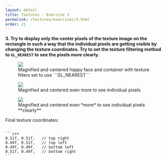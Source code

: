```yaml
---
layout: detail
title: Textures - Exercise 3
permalink: /textures/exercises/3.html
order: 21
---
```


**3. Try to display only the center pixels of the texture image on the rectangle in such a way that the individual pixels are getting visible by changing the texture coordinates. Try to set the texture filtering method to ```GL_NEAREST``` to see the pixels more clearly.** 

<figure>
    <img src="{{ site.baseurl }}/assets/textures/exercises/3/1.png">
    <figcaption>Magnified and centered happy face and container with texture filters set to use ```GL_NEAREST```</figcaption>
</figure>

<figure>
    <img src="{{ site.baseurl }}/assets/textures/exercises/3/2.png">
    <figcaption>Magnified and centered even more to see individual pixels</figcaption>
</figure>

<figure>
    <img src="{{ site.baseurl }}/assets/textures/exercises/3/3.png">
    <figcaption>Magnified and centered even *more* to see individual pixels **clearly**</figcaption>
</figure>

Final texture coordinates: 

<pre><code>
```c++
0.51f, 0.51f,	// top right 
0.49f, 0.51f,	// top left 
0.49f, 0.49f,	// bottom left
0.51f, 0.49f,	// bottom right
```
</code></pre>